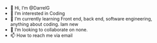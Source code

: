 - 👋 Hi, I’m @DarrelG
- 👀 I’m interested in Coding
- 🌱 I’m currently learning Front end, back end, software engineering, anything about coding. Iam new
- 💞️ I’m looking to collaborate on none.
- 📫 How to reach me via email

<!---
DarrelG/DarrelG is a ✨ special ✨ repository because its `README.md` (this file) appears on your GitHub profile.
You can click the Preview link to take a look at your changes.
--->

